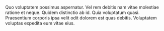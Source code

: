 Quo voluptatem possimus aspernatur. Vel rem debitis nam vitae molestiae ratione et neque. Quidem distinctio ab id. Quia voluptatum quasi. Praesentium corporis ipsa velit odit dolorem est quas debitis. Voluptatem voluptas expedita eum vitae eius.